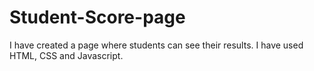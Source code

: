 # Student-Score-page
I have created a page where students can see their results. I have used HTML, CSS and Javascript.
